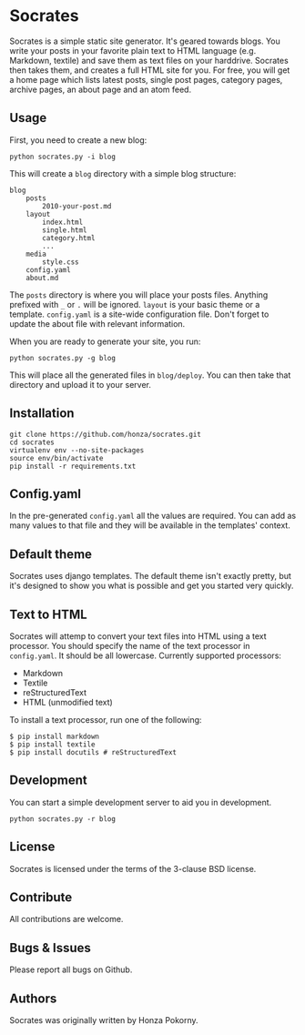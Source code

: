 # Socrates

Socrates is a simple static site generator. It's geared towards blogs. You
write your posts in your favorite plain text to HTML language (e.g. Markdown,
textile) and save them as text files on your harddrive. Socrates then takes
them, and creates a full HTML site for you. For free, you will get a home page
which lists latest posts, single post pages, category pages, archive pages,
an about page and an atom feed.

## Usage

First, you need to create a new blog:

    python socrates.py -i blog

This will create a `blog` directory with a simple blog structure:

    blog
        posts
            2010-your-post.md
        layout
            index.html
            single.html
            category.html
            ...
        media
            style.css
        config.yaml
        about.md

The `posts` directory is where you will place your posts files. Anything
prefixed with `_` or `.` will be ignored. `layout` is your basic theme or a
template. `config.yaml` is a site-wide configuration file. Don't forget to
update the about file with relevant information.

When you are ready to generate your site, you run:

    python socrates.py -g blog

This will place all the generated files in `blog/deploy`. You can then take
that directory and upload it to your server.

## Installation

    git clone https://github.com/honza/socrates.git
    cd socrates
    virtualenv env --no-site-packages
    source env/bin/activate
    pip install -r requirements.txt

## Config.yaml

In the pre-generated `config.yaml` all the values are required. You can add as
many values to that file and they will be available in the templates' context.

## Default theme

Socrates uses django templates. The default theme isn't exactly pretty, but
it's designed to show you what is possible and get you started very quickly.

## Text to HTML

Socrates will attemp to convert your text files into HTML using a text
processor. You should specify the name of the text processor in `config.yaml`.
It should be all lowercase. Currently supported processors:

  - Markdown
  - Textile
  - reStructuredText
  - HTML (unmodified text)

To install a text processor, run one of the following:

    $ pip install markdown
    $ pip install textile
    $ pip install docutils # reStructuredText

## Development

You can start a simple development server to aid you in development.

    python socrates.py -r blog

## License

Socrates is licensed under the terms of the 3-clause BSD license.

## Contribute

All contributions are welcome. 

## Bugs & Issues

Please report all bugs on Github.

## Authors

Socrates was originally written by Honza Pokorny.
